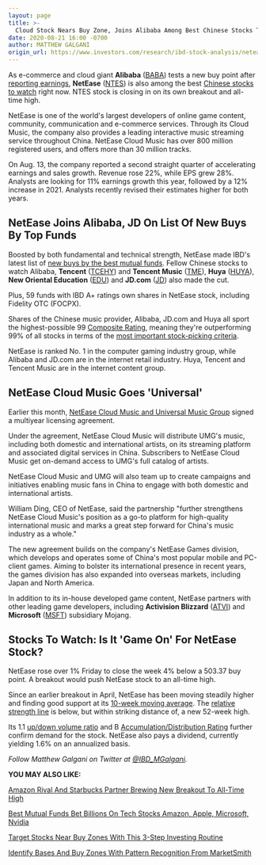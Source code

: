 ```yaml
---
layout: page
title: >-
  Cloud Stock Nears Buy Zone, Joins Alibaba Among Best Chinese Stocks To Watch
date: 2020-08-21 16:00 -0700
author: MATTHEW GALGANI
origin_url: https://www.investors.com/research/ibd-stock-analysis/netease-stock-near-buy-joins-alibaba-best-chinese-stocks-to-watch/
---
```





As e-commerce and cloud giant **Alibaba** ([BABA](https://research.investors.com/quote.aspx?symbol=BABA)) tests a new buy point after [reporting earnings](https://www.investors.com/news/technology/alibaba-earnings-q1-2021-alibaba-stock/), **NetEase** ([NTES](https://research.investors.com/quote.aspx?symbol=NTES)) is also among the best [Chinese stocks to watch](https://www.investors.com/news/best-chinese-stocks-to-buy-and-watch/) right now. NTES stock is closing in on its own breakout and all-time high.




NetEase is one of the world's largest developers of online game content, community, communication and e-commerce services. Through its Cloud Music, the company also provides a leading interactive music streaming service throughout China. NetEase Cloud Music has over 800 million registered users, and offers more than 30 million tracks.


On Aug. 13, the company reported a second straight quarter of accelerating earnings and sales growth. Revenue rose 22%, while EPS grew 28%. Analysts are looking for 11% earnings growth this year, followed by a 12% increase in 2021. Analysts recently revised their estimates higher for both years.


NetEase Joins Alibaba, JD On List Of New Buys By Top Funds
----------------------------------------------------------


Boosted by both fundamental and technical strength, NetEase made IBD's latest list of [new buys by the best mutual funds](https://www.investors.com/etfs-and-funds/mutual-funds/best-mutual-funds-bet-billions-tech-stocks-amazon-apple-microsoft-nvidia/). Fellow Chinese stocks to watch Alibaba, **Tencent** ([TCEHY](https://research.investors.com/quote.aspx?symbol=TCEHY)) and **Tencent Music** ([TME](https://research.investors.com/quote.aspx?symbol=TME)), **Huya** ([HUYA](https://research.investors.com/quote.aspx?symbol=HUYA)), **New Oriental Education** ([EDU](https://research.investors.com/quote.aspx?symbol=EDU)) and **JD.com** ([JD](https://research.investors.com/quote.aspx?symbol=JD)) also made the cut.


Plus, 59 funds with IBD A+ ratings own shares in NetEase stock, including Fidelity OTC (FOCPX).


Shares of the Chinese music provider, Alibaba, JD.com and Huya all sport the highest-possible 99 [Composite Rating](https://www.investors.com/ibd-data-stories/companies-now-outperforming-95-of-all-stocks/), meaning they're outperforming 99% of all stocks in terms of the [most important stock-picking criteria](https://www.investors.com/ibd-university/can-slim/).


NetEase is ranked No. 1 in the computer gaming industry group, while Alibaba and JD.com are in the internet retail industry. Huya, Tencent and Tencent Music are in the internet content group.


NetEase Cloud Music Goes 'Universal'
------------------------------------


Earlier this month, [NetEase Cloud Music and Universal Music Group](http://ir.netease.com/news-releases/news-release-details/netease-cloud-music-and-universal-music-group-enter-licensing) signed a multiyear licensing agreement.


Under the agreement, NetEase Cloud Music will distribute UMG's music, including both domestic and international artists, on its streaming platform and associated digital services in China. Subscribers to NetEase Cloud Music get on-demand access to UMG's full catalog of artists.


NetEase Cloud Music and UMG will also team up to create campaigns and initiatives enabling music fans in China to engage with both domestic and international artists.


William Ding, CEO of NetEase, said the partnership "further strengthens NetEase Cloud Music's position as a go-to platform for high-quality international music and marks a great step forward for China's music industry as a whole."


The new agreement builds on the company's NetEase Games division, which develops and operates some of China's most popular mobile and PC-client games. Aiming to bolster its international presence in recent years, the games division has also expanded into overseas markets, including Japan and North America.


In addition to its in-house developed game content, NetEase partners with other leading game developers, including **Activision Blizzard** ([ATVI](https://research.investors.com/quote.aspx?symbol=ATVI)) and **Microsoft** ([MSFT](https://research.investors.com/quote.aspx?symbol=MSFT)) subsidiary Mojang.


Stocks To Watch: Is It 'Game On' For NetEase Stock?
---------------------------------------------------


NetEase rose over 1% Friday to close the week 4% below a 503.37 buy point. A breakout would push NetEase stock to an all-time high.


Since an earlier breakout in April, NetEase has been moving steadily higher and finding good support at its [10-week moving average](https://www.investors.com/how-to-invest/stock-chart-reading-for-beginners-trend-moving-averages-support-nvidia-netflix/). The [relative strength line](https://www.investors.com/how-to-invest/investors-corner/a-stock-breakout-specialty-tool-the-relative-strength-line/) is below, but within striking distance of, a new 52-week high.


Its 1.1 [up/down volume ratio](https://www.investors.com/how-to-invest/investors-corner/up-down-volume-ratio-gauges-demand/) and B [Accumulation/Distribution Rating](https://www.investors.com/how-to-invest/investors-corner/why-the-accumulationdistribution-rating-is-one-key-to-finding-great-stocks/) further confirm demand for the stock. NetEase also pays a dividend, currently yielding 1.6% on an annualized basis.



*Follow Matthew Galgani on Twitter at [@IBD\_MGalgani](https://twitter.com/ibd_mgalgani).*


**YOU MAY ALSO LIKE:**


[Amazon Rival And Starbucks Partner Brewing New Breakout To All-Time High](https://www.investors.com/research/breakout-stocks-technical-analysis/alibaba-stock-amazon-rival-starbucks-china-partner/)


[Best Mutual Funds Bet Billions On Tech Stocks Amazon, Apple, Microsoft, Nvidia](https://www.investors.com/etfs-and-funds/mutual-funds/best-mutual-funds-bet-billions-tech-stocks-amazon-apple-microsoft-nvidia/)


[Target Stocks Near Buy Zones With This 3-Step Investing Routine](https://www.investors.com/how-to-invest/investors-corner/investing-in-stocks-start-with-stock-market-investing-routine-routine/)


[Identify Bases And Buy Zones With Pattern Recognition From MarketSmith](https://www.investors.com/product/marketsmith/?artProdLink=MarketSmith)


 




